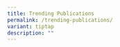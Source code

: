 ```yaml
---
title: Trending Publications
permalink: /trending-publications/
variant: tiptap
description: ""
---
```

